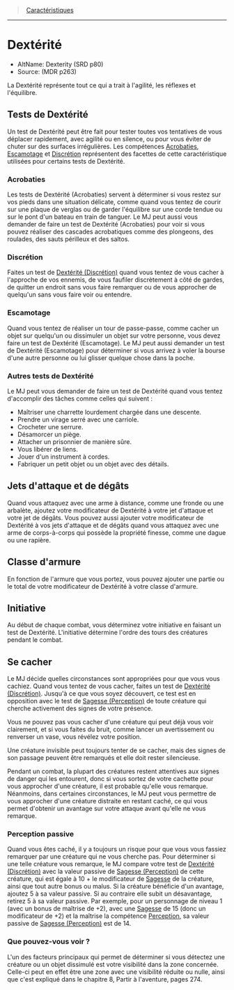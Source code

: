 
<!--Items-->

> <!--ParentNameLink-->[Caractéristiques](abilities_hd.md)<!--/ParentNameLink-->

---

# <!--Name-->Dextérité<!--/Name-->

- AltName: <!--AltName-->Dexterity (SRD p80)<!--/AltName-->
- Source: <!--Source-->(MDR p263)<!--/Source-->

La Dextérité représente tout ce qui a trait à l'agilité, les réflexes et l'équilibre.

<!--GenericItem-->

## <!--Name-->Tests de Dextérité<!--/Name-->

Un test de Dextérité peut être fait pour tester toutes vos tentatives de vous déplacer rapidement, avec agilité ou en silence, ou pour vous éviter de chuter sur des surfaces irrégulières. Les compétences [Acrobaties], [Escamotage] et [Discrétion] représentent des facettes de cette caractéristique utilisées pour certains tests de Dextérité.

<!--/GenericItem-->

<!--SkillItem-->

### <!--Name-->Acrobaties<!--/Name-->

<!--Description-->

Les tests de Dextérité (Acrobaties) servent à déterminer si vous restez sur vos pieds dans une situation délicate, comme quand vous tentez de courir sur une plaque de verglas ou de garder l'équilibre sur une corde tendue ou sur le pont d'un bateau en train de tanguer. Le MJ peut aussi vous demander de faire un test de Dextérité (Acrobaties) pour voir si vous pouvez réaliser des cascades acrobatiques comme des plongeons, des roulades, des sauts périlleux et des saltos.

<!--/Description-->

<!--/SkillItem-->

<!--SkillItem-->

### <!--Name-->Discrétion<!--/Name-->

<!--Description-->

Faites un test de [Dextérité (Discrétion)] quand vous tentez de vous cacher à l'approche de vos ennemis, de vous faufiler discrètement à côté de gardes, de quitter un endroit sans vous faire remarquer ou de vous approcher de quelqu'un sans vous faire voir ou entendre.

<!--/Description-->

<!--/SkillItem-->

<!--SkillItem-->

### <!--Name-->Escamotage<!--/Name-->

<!--Description-->

Quand vous tentez de réaliser un tour de passe-passe, comme cacher un objet sur quelqu'un ou dissimuler un objet sur votre personne, vous devez faire un test de Dextérité (Escamotage). Le MJ peut aussi demander un test de Dextérité (Escamotage) pour déterminer si vous arrivez à voler la bourse d'une autre personne ou lui glisser quelque chose dans la poche.

<!--/Description-->

<!--/SkillItem-->

<!--GenericItem-->

### <!--Name-->Autres tests de Dextérité<!--/Name-->

Le MJ peut vous demander de faire un test de Dextérité quand vous tentez d'accomplir des tâches comme celles qui suivent :

* Maîtriser une charrette lourdement chargée dans une descente.
* Prendre un virage serré avec une carriole.
* Crocheter une serrure.
* Désamorcer un piège.
* Attacher un prisonnier de manière sûre.
* Vous libérer de liens.
* Jouer d'un instrument à cordes.
* Fabriquer un petit objet ou un objet avec des détails.

<!--/GenericItem-->

<!--GenericItem-->

## <!--Name-->Jets d'attaque et de dégâts<!--/Name-->

Quand vous attaquez avec une arme à distance, comme une fronde ou une arbalète, ajoutez votre modificateur de Dextérité à votre jet d'attaque et votre jet de dégâts. Vous pouvez aussi ajouter votre modificateur de Dextérité à vos jets d'attaque et de dégâts quand vous attaquez avec une arme de corps-à-corps qui possède la propriété finesse, comme une dague ou une rapière.

<!--/GenericItem-->

<!--GenericItem-->

## <!--Name-->Classe d'armure<!--/Name-->

En fonction de l'armure que vous portez, vous pouvez ajouter une partie ou le total de votre modificateur de Dextérité à votre classe d'armure.

<!--/GenericItem-->

<!--GenericItem-->

## <!--Name-->Initiative<!--/Name-->

Au début de chaque combat, vous déterminez votre initiative en faisant un test de Dextérité. L'initiative détermine l'ordre des tours des créatures pendant le combat.

<!--/GenericItem-->

<!--GenericItem-->

## <!--Name-->Se cacher<!--/Name-->

Le MJ décide quelles circonstances sont appropriées pour que vous vous cachiez. Quand vous tentez de vous cacher, faites un test de [Dextérité (Discrétion)]. Jusqu'à ce que vous soyez découvert, ce test est en opposition avec le test de [Sagesse (Perception)] de toute créature qui cherche activement des signes de votre présence.

Vous ne pouvez pas vous cacher d'une créature qui peut déjà vous voir clairement, et si vous faites du bruit, comme lancer un avertissement ou renverser un vase, vous révélez votre position.

Une créature invisible peut toujours tenter de se cacher, mais des signes de son passage peuvent être remarqués et elle doit rester silencieuse.

Pendant un combat, la plupart des créatures restent attentives aux signes de danger qui les entourent, donc si vous sortez de votre cachette pour vous approcher d'une créature, il est probable qu'elle vous remarque. Néanmoins, dans certaines circonstances, le MJ peut vous permettre de vous approcher d'une créature distraite en restant caché, ce qui vous permet d'obtenir un avantage sur votre attaque avant qu'elle ne vous remarque.

<!--/GenericItem-->

<!--GenericItem-->

### <!--Name-->Perception passive<!--/Name-->

Quand vous êtes caché, il y a toujours un risque pour que vous vous fassiez remarquer par une créature qui ne vous cherche pas. Pour déterminer si une telle créature vous remarque, le MJ compare votre test de [Dextérité (Discrétion)] avec la valeur passive de [Sagesse (Perception)] de cette créature, qui est égale à 10 + le modificateur de [Sagesse] de la créature, ainsi que tout autre bonus ou malus. Si la créature bénéficie d'un avantage, ajoutez 5 à sa valeur passive. Si au contraire elle subit un désavantage, retirez 5 à sa valeur passive. Par exemple, pour un personnage de niveau 1 (avec un bonus de maîtrise de +2), avec une [Sagesse] de 15 (donc un modificateur de +2) et la maîtrise la compétence [Perception], sa valeur passive de [Sagesse (Perception)] est de 14.

<!--/GenericItem-->

<!--GenericItem-->

### <!--Name-->Que pouvez-vous voir ?<!--/Name-->

L'un des facteurs principaux qui permet de déterminer si vous détectez une créature ou un objet dissimulé est votre visibilité dans la zone concernée. Celle-ci peut en effet être une zone avec une visibilité réduite ou nulle, ainsi que c'est expliqué dans le chapitre 8, Partir à l'aventure, pages 274.

<!--/GenericItem-->

<!--/Items-->


[Force]: abilities_strength_hd.md
[Dextérité]: abilities_dexterity_hd.md
[Constitution]: abilities_constitution_hd.md
[Intelligence]: abilities_intelligence_hd.md
[Sagesse]: abilities_wisdom_hd.md
[Charisme]: abilities_charisma_hd.md

[Acrobaties]: abilities_dexterity_hd.md#acrobaties
[Discrétion]: abilities_dexterity_hd.md#discrétion
[Escamotage]: abilities_dexterity_hd.md#escamotage
[Perception]: abilities_wisdom_hd.md#perception

[Dextérité (Discrétion)]: abilities_dexterity_hd.md#discrétion
[Sagesse (Perception)]: abilities_wisdom_hd.md#perception




